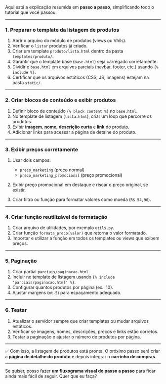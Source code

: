 Aqui está a explicação resumida em **passo a passo**, simplificando todo o tutorial que você passou:

---

### **1. Preparar o template da listagem de produtos**

1. Abrir o arquivo do módulo de produtos (views ou Vhils).
2. Verificar o `listar` produtos já criado.
3. Criar um template `produto/lista.html` dentro da pasta `templates/produto/`.
4. Garantir que o template base (`base.html`) seja carregado corretamente.
5. Dividir o `base.html` em arquivos parciais (navbar, footer, etc.) usando `{% include %}`.
6. Certificar que os arquivos estáticos (CSS, JS, imagens) estejam na pasta `static/`.

---

### **2. Criar blocos de conteúdo e exibir produtos**

1. Definir bloco de conteúdo `{% block content %}` no `base.html`.
2. No template de listagem (`lista.html`), criar um loop que percorre os produtos.
3. Exibir **imagem**, **nome**, **descrição curta** e **link** do produto.
4. Adicionar links para acessar a página de detalhe do produto.

---

### **3. Exibir preços corretamente**

1. Usar dois campos:

   * `preco_marketing` (preço normal)
   * `preco_marketing_promocional` (preço promocional)
2. Exibir preço promocional em destaque e riscar o preço original, se existir.
3. Criar filtro ou função para formatar valores como moeda (`R$ 54,90`).

---

### **4. Criar função reutilizável de formatação**

1. Criar arquivo de utilidades, por exemplo `utils.py`.
2. Criar função `formata_preco(valor)` que retorna o valor formatado.
3. Importar e utilizar a função em todos os templates ou views que exibem preços.

---

### **5. Paginação**

1. Criar partial `parciais/paginacao.html`.
2. Incluir no template de listagem usando `{% include 'parciais/paginacao.html' %}`.
3. Configurar quantos produtos por página (ex.: 10).
4. Ajustar margens (`mt-5`) para espaçamento adequado.

---

### **6. Testar**

1. Atualizar o servidor sempre que criar templates ou mudar arquivos estáticos.
2. Verificar se imagens, nomes, descrições, preços e links estão corretos.
3. Testar a paginação e ajustar o número de produtos por página.

---

✅ Com isso, a listagem de produtos está pronta. O próximo passo será criar a **página de detalhe do produto** e depois integrar o **carrinho de compras**.

---

Se quiser, posso fazer **um fluxograma visual do passo a passo** para ficar ainda mais fácil de seguir. Quer que eu faça?
